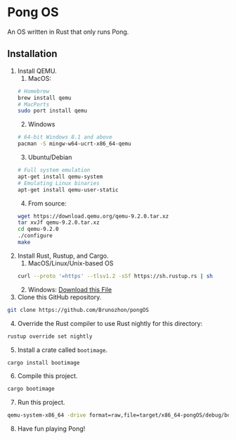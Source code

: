 # Pong OS

An OS written in Rust that only runs Pong.

## Installation

1. Install QEMU.
   1. MacOS:
   ```bash
   # Homebrew
   brew install qemu
   # MacPorts
   sudo port install qemu
   ```
   2. Windows
   ```bash
   # 64-bit Windows 8.1 and above
   pacman -S mingw-w64-ucrt-x86_64-qemu
   ```
   3. Ubuntu/Debian
   ```bash
   # Full system emulation
   apt-get install qemu-system
   # Emulating Linux binaries
   apt-get install qemu-user-static
   ```
   4. From source:
   ```bash
   wget https://download.qemu.org/qemu-9.2.0.tar.xz
   tar xvJf qemu-9.2.0.tar.xz
   cd qemu-9.2.0
   ./configure
   make
   ```
2. Install Rust, Rustup, and Cargo.
   1. MacOS/Linux/Unix-based OS
   ```bash
   curl --proto '=https' --tlsv1.2 -sSf https://sh.rustup.rs | sh
   ```
   2. Windows: [Download this File](https://static.rust-lang.org/rustup/dist/i686-pc-windows-gnu/rustup-init.exe)
3. Clone this GitHub repository.
```bash
git clone https://github.com/Brunozhon/pongOS
```
4. Override the Rust compiler to use Rust nightly for this directory:
```bash
rustup override set nightly
```
5. Install a crate called `bootimage`.
```bash
cargo install bootimage
```
6. Compile this project.
```bash
cargo bootimage
```
7. Run this project.
```bash
qemu-system-x86_64 -drive format=raw,file=target/x86_64-pongOS/debug/bootimage-pongOS.bin
```
8. Have fun playing Pong!